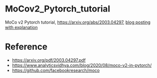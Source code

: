 # MoCov2_Pytorch_tutorial
MoCo v2 Pytorch tutorial, https://arxiv.org/abs/2003.04297, [blog posting with explanation](https://deep-learning-study.tistory.com/744)

# Reference
- https://arxiv.org/pdf/2003.04297.pdf
- https://www.analyticsvidhya.com/blog/2020/08/moco-v2-in-pytorch/
- https://github.com/facebookresearch/moco
